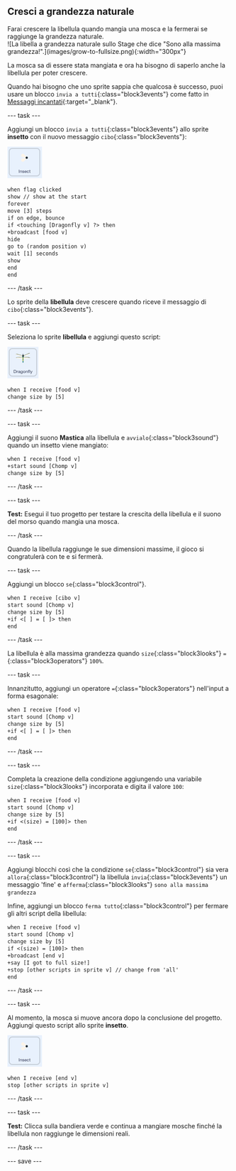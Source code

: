 ## Cresci a grandezza naturale

<div style="display: flex; flex-wrap: wrap">
<div style="flex-basis: 200px; flex-grow: 1; margin-right: 15px;">
Farai crescere la libellula quando mangia una mosca e la fermerai se raggiunge la grandezza naturale.
</div>
<div>
![La libella a grandezza naturale sullo Stage che dice "Sono alla massima grandezza!".](images/grow-to-fullsize.png){:width="300px"}
</div>
</div>

La mosca sa di essere stata mangiata e ora ha bisogno di saperlo anche la libellula per poter crescere.

Quando hai bisogno che uno sprite sappia che qualcosa è successo, puoi usare un blocco `invia a tutti`{:class="block3events"} come fatto in [Messaggi incantati](https://projects.raspberrypi.org/en/projects/broadcasting-spells){:target="_blank"}.

--- task ---

Aggiungi un blocco `invia a tutti`{:class="block3events"} allo sprite **insetto** con il nuovo messaggio `cibo`{:class="block3events"}:

![](images/fly-icon.png)

```blocks3
when flag clicked
show // show at the start
forever
move [3] steps
if on edge, bounce
if <touching [Dragonfly v] ?> then
+broadcast [food v]
hide
go to (random position v)
wait [1] seconds
show
end
end
```
--- /task ---

Lo sprite della **libellula** deve crescere quando riceve il messaggio di `cibo`{:class="block3events"}.

--- task ---

Seleziona lo sprite **libellula** e aggiungi questo script:

![](images/dragonfly-icon.png)

```blocks3 
when I receive [food v]
change size by [5]
```

--- /task ---

--- task ---

Aggiungi il suono **Mastica** alla libellula e `avvialo`{:class="block3sound"} quando un insetto viene mangiato:

```blocks3 
when I receive [food v]
+start sound [Chomp v]
change size by [5]
```
--- /task ---

--- task ---

**Test:** Esegui il tuo progetto per testare la crescita della libellula e il suono del morso quando mangia una mosca.

--- /task ---

Quando la libellula raggiunge le sue dimensioni massime, il gioco si congratulerà con te e si fermerà.

--- task ---

Aggiungi un blocco `se`{:class="block3control"}.

```blocks3
when I receive [cibo v]
start sound [Chomp v]
change size by [5]
+if <[ ] = [ ]> then
end
```

--- /task ---

La libellula è alla massima grandezza quando `size`{:class="block3looks"} `=`{:class="block3operators"} `100%`.

--- task ---

Innanzitutto, aggiungi un operatore `=`{:class="block3operators"} nell'input a forma esagonale:

```blocks3
when I receive [food v]
start sound [Chomp v]
change size by [5]
+if <[ ] = [ ]> then
end
```
--- /task ---

--- task ---

Completa la creazione della condizione aggiungendo una variabile `size`{:class="block3looks"} incorporata e digita il valore `100`:

```blocks3
when I receive [food v]
start sound [Chomp v]
change size by [5]
+if <(size) = [100]> then
end
```
--- /task ---

--- task ---

Aggiungi blocchi così che la condizione `se`{:class="block3control"} sia vera `allora`{:class="block3control"} la libellula `invia`{:class="block3events"} un messaggio 'fine' e `afferma`{:class="block3looks"} `sono alla massima grandezza`

Infine, aggiungi un blocco `ferma tutto`{:class="block3control"} per fermare gli altri script della libellula:

```blocks3
when I receive [food v]
start sound [Chomp v]
change size by [5]
if <(size) = [100]> then
+broadcast [end v]
+say [I got to full size!]
+stop [other scripts in sprite v] // change from 'all'
end
```
--- /task ---

--- task ---

Al momento, la mosca si muove ancora dopo la conclusione del progetto. Aggiungi questo script allo sprite **insetto**.

![](images/fly-icon.png)

```blocks3
when I receive [end v]
stop [other scripts in sprite v]
```

--- /task ---

--- task ---

**Test:** Clicca sulla bandiera verde e continua a mangiare mosche finché la libellula non raggiunge le dimensioni reali.

--- /task ---

--- save ---
